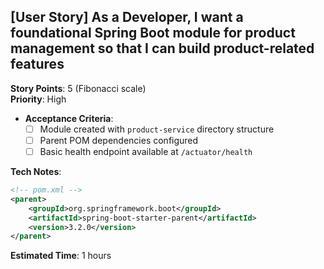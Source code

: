 ## [User Story] As a Developer, I want a foundational Spring Boot module for product management so that I can build product-related features

**Story Points**: 5 (Fibonacci scale)  
**Priority**: High  
- **Acceptance Criteria**:  
  - [ ] Module created with `product-service` directory structure  
  - [ ] Parent POM dependencies configured  
  - [ ] Basic health endpoint available at `/actuator/health` 

**Tech Notes**:
```xml
<!-- pom.xml -->
<parent>
    <groupId>org.springframework.boot</groupId>
    <artifactId>spring-boot-starter-parent</artifactId>
    <version>3.2.0</version>
</parent>
```
**Estimated Time**: 1 hours
